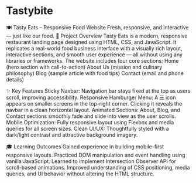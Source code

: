 # Tastybite
🍽️ Tasty Eats – Responsive Food Website
Fresh, responsive, and interactive — just like our food.
📌 Project Overview
Tasty Eats is a modern, responsive restaurant landing page designed using HTML, CSS, and JavaScript. It replicates a real-world food business interface with a visually rich layout, interactive sections, and smooth user experience — all without using any libraries or frameworks.
The website includes four core sections:
Home (hero section with call-to-action)
About Us (mission and culinary philosophy)
Blog (sample article with food tips)
Contact (email and phone details)

✨ Key Features
Sticky Navbar: Navigation bar stays fixed at the top as users scroll, improving accessibility.
Responsive Hamburger Menu: A ☰ icon appears on smaller screens in the top-right corner. Clicking it reveals the navbar in a clean horizontal layout.
Animated Sections: About, Blog, and Contact sections smoothly fade and slide into view as the user scrolls.
Mobile Optimization: Fully responsive layout using Flexbox and media queries for all screen sizes.
Clean UI/UX: Thoughtfully styled with a dark/light contrast and attractive background imagery.

🎓 Learning Outcomes
Gained experience in building mobile-first responsive layouts.
Practiced DOM manipulation and event handling using vanilla JavaScript.
Learned to implement Intersection Observer API for scroll-based animations.
Improved understanding of CSS positioning, media queries, and UI behavior without altering the HTML structure.
